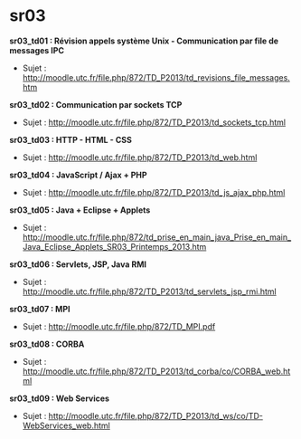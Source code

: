 sr03
====

**sr03_td01 : Révision appels système Unix - Communication par file de messages IPC**
* Sujet : http://moodle.utc.fr/file.php/872/TD_P2013/td_revisions_file_messages.htm

**sr03_td02 : Communication par sockets TCP**
* Sujet : http://moodle.utc.fr/file.php/872/TD_P2013/td_sockets_tcp.html

**sr03_td03 : HTTP - HTML - CSS**
* Sujet : http://moodle.utc.fr/file.php/872/TD_P2013/td_web.html

**sr03_td04 : JavaScript / Ajax + PHP**
* Sujet : http://moodle.utc.fr/file.php/872/TD_P2013/td_js_ajax_php.html

**sr03_td05 : Java + Eclipse + Applets**
* Sujet : http://moodle.utc.fr/file.php/872/td_prise_en_main_java_Prise_en_main_Java_Eclipse_Applets_SR03_Printemps_2013.htm

**sr03_td06 : Servlets, JSP, Java RMI**
* Sujet : http://moodle.utc.fr/file.php/872/TD_P2013/td_servlets_jsp_rmi.html

**sr03_td07 : MPI**
* Sujet : http://moodle.utc.fr/file.php/872/TD_MPI.pdf

**sr03_td08 : CORBA**
* Sujet : http://moodle.utc.fr/file.php/872/TD_P2013/td_corba/co/CORBA_web.html

**sr03_td09 : Web Services**
* Sujet : http://moodle.utc.fr/file.php/872/TD_P2013/td_ws/co/TD-WebServices_web.html
